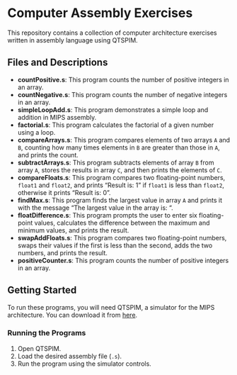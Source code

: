 # Computer Assembly Exercises

This repository contains a collection of computer architecture exercises written in assembly language using QTSPIM.

## Files and Descriptions

- **countPositive.s**: This program counts the number of positive integers in an array.
- **countNegative.s**: This program counts the number of negative integers in an array.
- **simpleLoopAdd.s**: This program demonstrates a simple loop and addition in MIPS assembly.
- **factorial.s**: This program calculates the factorial of a given number using a loop.
- **compareArrays.s**: This program compares elements of two arrays `A` and `B`, counting how many times elements in `B` are greater than those in `A`, and prints the count.
- **subtractArrays.s**: This program subtracts elements of array `B` from array `A`, stores the results in array `C`, and then prints the elements of `C`.
- **compareFloats.s**: This program compares two floating-point numbers, `float1` and `float2`, and prints “Result is: 1” if `float1` is less than `float2`, otherwise it prints “Result is: 0”.
- **findMax.s**: This program finds the largest value in array `A` and prints it with the message “The largest value in the array is: “.
- **floatDifference.s**: This program prompts the user to enter six floating-point values, calculates the difference between the maximum and minimum values, and prints the result.
- **swapAddFloats.s**: This program compares two floating-point numbers, swaps their values if the first is less than the second, adds the two numbers, and prints the result.
- **positiveCounter.s**: This program counts the number of positive integers in an array.

## Getting Started

To run these programs, you will need QTSPIM, a simulator for the MIPS architecture. You can download it from [here](http://spimsimulator.sourceforge.net/).

### Running the Programs

1. Open QTSPIM.
2. Load the desired assembly file (`.s`).
3. Run the program using the simulator controls.
